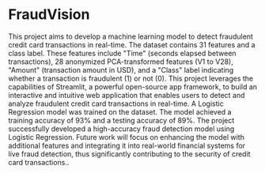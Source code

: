 # FraudVision

This project aims to develop a machine learning model to detect fraudulent credit card transactions in real-time. The dataset contains 31 features and a class label. These features include "Time" (seconds elapsed between transactions), 28 anonymized PCA-transformed features (V1 to V28), "Amount" (transaction amount in USD), and a "Class" label indicating whether a transaction is fraudulent (1) or not (0). This project leverages the capabilities of Streamlit, a powerful open-source app framework, to build an interactive and intuitive web application that enables users to detect and analyze fraudulent credit card transactions in real-time. A Logistic Regression model was trained on the dataset. The model achieved a training accuracy of 93% and a testing accuracy of 89%. The project successfully developed a high-accuracy fraud detection model using Logistic Regression. Future work will focus on enhancing the model with additional features and integrating it into real-world financial systems for live fraud detection, thus significantly contributing to the security of credit card transactions..

